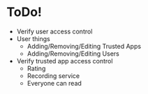 # ToDo!
+ Verify user access control
+ User things
    + Adding/Removing/Editing Trusted Apps
    + Adding/Removing/Editing Users
+ Verify trusted app access control
    + Rating
    + Recording service
    + Everyone can read
